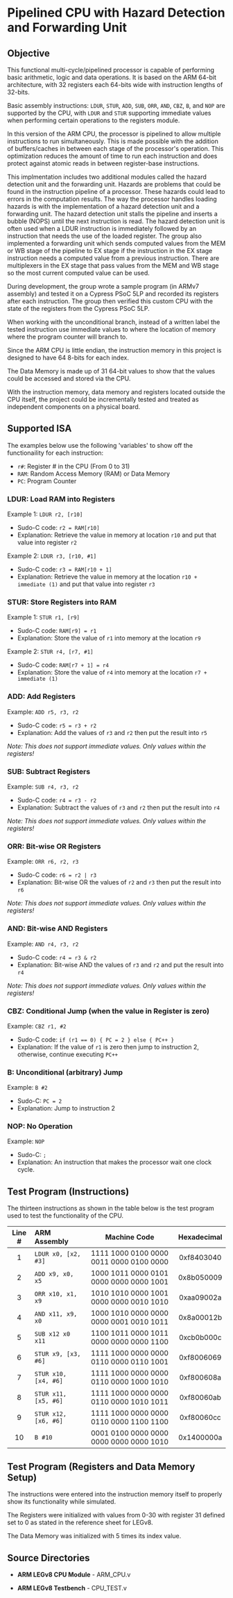 # Pipelined CPU with Hazard Detection and Forwarding Unit

## Objective

This functional multi-cycle/pipelined processor is capable of performing basic arithmetic, logic and data operations. It is based on the ARM 64-bit architecture, with 32 registers each 64-bits wide with instruction lengths of 32-bits. 

Basic assembly instructions: `LDUR`, `STUR`, `ADD`, `SUB`, `ORR`, `AND`, `CBZ`, `B`, and `NOP` are supported by the CPU, with `LDUR` and `STUR` supporting immediate values when performing certain operations to the registers module.

In this version of the ARM CPU, the processor is pipelined to allow multiple instructions to run simultaneously. This is made possible with the addition of buffers/caches in between each stage of the processor's operation. This optimization reduces the amount of time to run each instruction and does protect against atomic reads in between register-base instructions. 

This implmentation includes two additional modules called the hazard detection unit and the forwarding unit. Hazards are problems that could be found in the instruction pipeline of a processor. These hazards could lead to errors in the computation results. The way the processor handles loading hazards is with the implementation of a hazard detection unit and a forwarding unit. The hazard detection unit stalls the pipeline and inserts a bubble (NOPS) until the next instruction is read. The hazard detection unit is often used when a LDUR instruction is immediately followed by an instruction that needs the use of the loaded register. The group also implemented a forwarding unit which sends computed values from the MEM or WB stage of the pipeline to EX stage if the instruction in the EX stage instruction needs a computed value from a previous instruction. There are multiplexers in the EX stage that pass values from the MEM and WB stage so the most current computed value can be used. 

During development, the group wrote a sample program (in ARMv7 assembly) and tested it on a Cypress PSoC 5LP and recorded its registers after each instruction. The group then verified this custom CPU with the state of the registers from the Cypress PSoC 5LP.

When working with the unconditional branch, instead of a written label the tested instruction use immediate values to where the location of memory where the program counter will branch to. 

Since the ARM CPU is little endian, the instruction memory in this project is designed to have 64 8-bits for each index. 

The Data Memory is made up of 31 64-bit values to show that the values could be accessed and stored via the CPU. 

With the instruction memory, data memory and registers located outside the CPU itself, the project could be incrementally tested and treated as independent components on a physical board. 

## Supported ISA

The examples below use the following 'variables' to show off the functionaility for each instruction:

- `r#`: Register # in the CPU (From 0 to 31)
- `RAM`: Random Access Memory (RAM) or Data Memory
- `PC`: Program Counter

### LDUR: Load RAM into Registers

Example 1: `LDUR r2, [r10]`

- Sudo-C code: `r2 = RAM[r10]`
- Explanation: Retrieve the value in memory at location `r10` and put that value into register `r2`

Example 2: `LDUR r3, [r10, #1]`

- Sudo-C code: `r3 = RAM[r10 + 1]`
- Explanation: Retrieve the value in memory at the location `r10 + immediate (1)` and put that value into register `r3`

### STUR: Store Registers into RAM

Example 1: `STUR r1, [r9]`

- Sudo-C code: `RAM[r9] = r1`
- Explanation: Store the value of `r1` into memory at the location `r9`

Example 2: `STUR r4, [r7, #1]`

- Sudo-C code: `RAM[r7 + 1] = r4`
- Explanation: Store the value of `r4` into memory at the location `r7 + immediate (1)`

### ADD: Add Registers

Example: `ADD r5, r3, r2`

- Sudo-C code: `r5 = r3 + r2`
- Explanation: Add the values of `r3` and `r2` then put the result into `r5`

*Note: This does not support immediate values. Only values within the registers!*

### SUB: Subtract Registers

Example: `SUB r4, r3, r2`

- Sudo-C code: `r4 = r3 - r2`
- Explanation: Subtract the values of `r3` and `r2`  then put the result into `r4`

*Note: This does not support immediate values. Only values within the registers!*

### ORR: Bit-wise OR Registers

Example: `ORR r6, r2, r3`

- Sudo-C code: `r6 = r2 | r3`
- Explanation: Bit-wise OR the values of `r2` and `r3` then put the result into `r6`

*Note: This does not support immediate values. Only values within the registers!*

### AND: Bit-wise AND Registers

Example: `AND r4, r3, r2`

- Sudo-C code: `r4 = r3 & r2`
- Explanation: Bit-wise AND the values of `r3` and `r2` and put the result into `r4`

*Note: This does not support immediate values. Only values within the registers!*

### CBZ: Conditional Jump (when the value in Register is zero)

Example: `CBZ r1, #2`

- Sudo-C code: `if (r1 == 0) { PC = 2 } else { PC++ }`
- Explanation: If the value of `r1` is zero then jump to instruction 2, otherwise, continue executing `PC++`

### B: Unconditional (arbitrary) Jump

Example: `B #2`

- Sudo-C: `PC = 2`
- Explanation: Jump to instruction 2

### NOP: No Operation

Example: `NOP`

- Sudo-C: `;`
- Explanation: An instruction that makes the processor wait one clock cycle.

## Test Program (Instructions)

The thirteen instructions as shown in the table below is the test program used to test the functionality of the CPU.

| Line # |      ARM Assembly     |                Machine Code             | Hexadecimal|
|:------:|:----------------------|:---------------------------------------:|:----------:|
|    1   | `LDUR x0, [x2, #3]` | 1111 1000 0100 0000 0011 0000 0100 0000 | 0xf8403040 |
|    2   | `ADD x9, x0, x5`    | 1000 1011 0000 0101 0000 0000 0000 1001 | 0x8b050009 |
|    3   | `ORR x10, x1, x9`   | 1010 1010 0000 1001 0000 0000 0010 1010 | 0xaa09002a |
|    4   | `AND x11, x9, x0`   | 1000 1010 0000 0000 0000 0001 0010 1011 | 0x8a00012b |
|    5   | `SUB x12 x0 x11`    | 1100 1011 0000 1011 0000 0000 0000 1100 | 0xcb0b000c |
|    6   | `STUR x9, [x3, #6]` | 1111 1000 0000 0000 0110 0000 0110 1001 | 0xf8006069 |
|    7   | `STUR x10, [x4, #6]`| 1111 1000 0000 0000 0110 0000 1000 1010 | 0xf800608a |
|    8   | `STUR x11, [x5, #6]`| 1111 1000 0000 0000 0110 0000 1010 1011 | 0xf80060ab |
|    9   | `STUR x12, [x6, #6]`| 1111 1000 0000 0000 0110 0000 1100 1100 | 0xf80060cc |
|   10   | `B #10`             | 0001 0100 0000 0000 0000 0000 0000 1010 | 0x1400000a |

## Test Program (Registers and Data Memory Setup)

The instructions were entered into the instruction memory itself to properly show its functionality while simulated. 

The Registers were initialized with values from 0-30 with register 31 defined set to 0 as stated in the reference sheet for LEGv8. 

The Data Memory was initialized with 5 times its index value.

## Source Directories

- **ARM LEGv8 CPU Module** - ARM_CPU.v

- **ARM LEGv8 Testbench** - CPU_TEST.v
